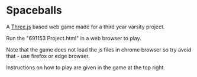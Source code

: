 # Spaceballs

A <a href="https://threejs.org">Three.js</a> based web game made for a third year varsity project.

Run the "691153 Project.html" in a web browser to play. 

Note that the game does not load the js files in chrome browser so try avoid that - use firefox or edge browser.

Instructions on how to play are given in the game at the top right.
